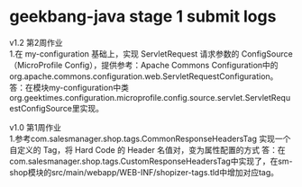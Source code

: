 # geekbang-java stage 1 submit logs

v1.2 第2周作业  
1.在 my-configuration 基础上，实现 ServletRequest 请求参数的 ConfigSource（MicroProfile Config），提供参考：Apache Commons Configuration中的org.apache.commons.configuration.web.ServletRequestConfiguration。
答：在模块my-configuration中类org.geektimes.configuration.microprofile.config.source.servlet.ServletRequestConfigSource里实现。

v1.0 第1周作业  
1.参考com.salesmanager.shop.tags.CommonResponseHeadersTag 实现一个自定义的 Tag，将 Hard Code 的 Header 名值对，变为属性配置的方式
答：在com.salesmanager.shop.tags.CustomResponseHeadersTag中实现了，在sm-shop模块的src/main/webapp/WEB-INF/shopizer-tags.tld中增加对应tag。

